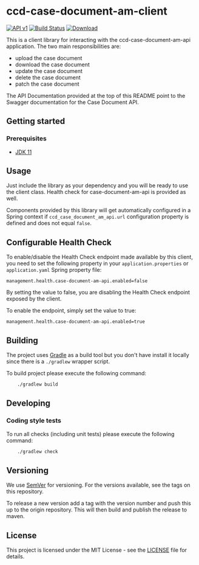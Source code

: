 # ccd-case-document-am-client

[![API v1](https://img.shields.io/badge/API%20Docs-v1-e140ad.svg)](https://hmcts.github.io/reform-api-docs/swagger.html?url=https://hmcts.github.io/reform-api-docs/specs/ccd-case-document-am-api.json)
[![Build Status](https://travis-ci.com/hmcts/ccd-case-document-am-client.svg?branch=master)](https://travis-ci.com/hmcts/ccd-case-document-am-client)
[![Download](https://api.bintray.com/packages/hmcts/hmcts-maven/ccd-case-document-am-client/images/download.svg) ](https://bintray.com/hmcts/hmcts-maven/ccd-case-document-am-client/_latestVersion)

This is a client library for interacting with the ccd-case-document-am-api application. The two main responsibilities are:
 - upload the case document
 - download the case document
 - update the case document
 - delete the case document
 - patch the case document

The API Documentation provided at the top of this README point to the Swagger documentation for the Case Document API.
## Getting started

### Prerequisites

- [JDK 11](https://www.oracle.com/java)

## Usage

Just include the library as your dependency and you will be ready to use the client class. Health check for case-document-am-api is provided as well.

Components provided by this library will get automatically configured in a Spring context if `ccd_case_document_am_api.url` configuration property is defined and does not equal `false`.

## Configurable Health Check
To enable/disable the Health Check endpoint made available by this client, you need to set the following property in your `application.properties` or `application.yaml` Spring property file:
```
management.health.case-document-am-api.enabled=false
```
By setting the value to false, you are disabling the Health Check endpoint exposed by the client.

To enable the endpoint, simply set the value to true:
```
management.health.case-document-am-api.enabled=true
```

## Building

The project uses [Gradle](https://gradle.org) as a build tool but you don't have install it locally since there is a
`./gradlew` wrapper script.

To build project please execute the following command:

```bash
    ./gradlew build
```

## Developing

### Coding style tests

To run all checks (including unit tests) please execute the following command:

```bash
    ./gradlew check
```

## Versioning

We use [SemVer](http://semver.org/) for versioning.
For the versions available, see the tags on this repository.

To release a new version add a tag with the version number and push this up to the origin repository. This will then
build and publish the release to maven.

## License

This project is licensed under the MIT License - see the [LICENSE](LICENSE.md) file for details.

